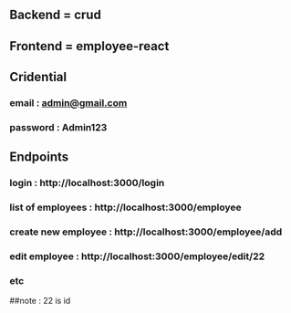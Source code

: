 ## Backend = crud
## Frontend = employee-react

## Cridential
### email : admin@gmail.com
### password : Admin123

## Endpoints
### login : http://localhost:3000/login
### list of employees : http://localhost:3000/employee
### create new employee : http://localhost:3000/employee/add
### edit employee : http://localhost:3000/employee/edit/22
### etc

##note : 22 is id
